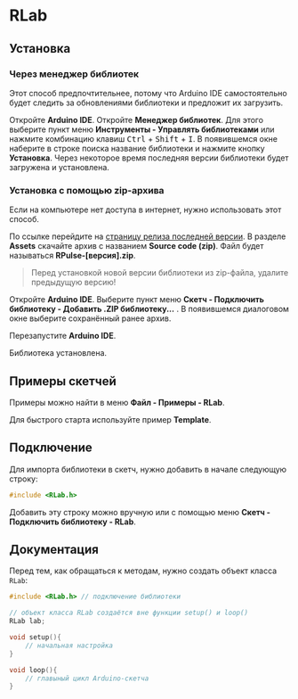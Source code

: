 # RLab

## Установка

### Через менеджер библиотек

Этот способ предпочтительнее, потому что Arduino IDE самостоятельно будет следить за обновлениями библиотеки и предложит их загрузить.

Откройте **Arduino IDE**. Откройте **Менеджер библиотек**. Для этого выберите пункт меню **Инструменты - Управлять библиотеками** или нажмите комбинацию клавиш <kbd>Ctrl</kbd> + <kbd>Shift</kbd> + <kbd>I</kbd>. В появившемся окне наберите в строке поиска название библиотеки и нажмите кнопку **Установка**. Через некоторое время последняя версии библиотеки будет загружена и установлена.

### Установка с помощью zip-архива

Если на компьютере нет доступа в интернет, нужно использовать этот способ.

По ссылке перейдите на [страницу релиза последней версии](https://github.com/RLab/releases/latest). В разделе **Assets** скачайте архив с названием **Source code (zip)**. Файл будет называться **RPulse-[версия].zip**.

> Перед установкой новой версии библиотеки из zip-файла, удалите предыдущую версию!

Откройте **Arduino IDE**. Выберите пункт меню **Скетч - Подключить библиотеку - Добавить .ZIP библиотеку...** . В появившемся диалоговом окне выберите сохранённый ранее архив.

Перезапустите **Arduino IDE**.

Библиотека установлена.

## Примеры скетчей

Примеры можно найти в меню **Файл - Примеры - RLab**.

Для быстрого старта используйте пример **Template**.

## Подключение

Для импорта библиотеки в скетч, нужно добавить в начале следующую строку:

```c++
#include <RLab.h>
```

Добавить эту строку можно вручную или с помощью меню **Скетч - Подключить библиотеку - RLab**.

## Документация

Перед тем, как обращаться к методам, нужно создать объект класса `RLab`:

```c++
#include <RLab.h> // подключение библиотеки

// объект класса RLab создаётся вне функции setup() и loop()
RLab lab;

void setup(){
    // начальная настройка
}

void loop(){
    // главыный цикл Arduino-скетча
}
```
